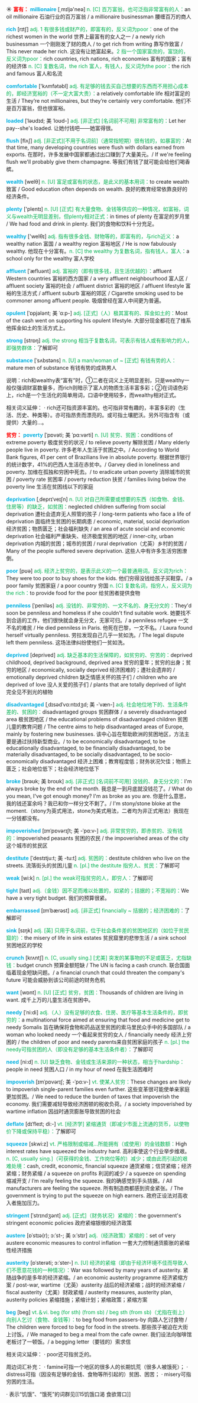 ☀ <font color="red">**富有：**</font>
<font color="sky blue">**millionaire**</font> [͵mɪljə'neə] 
<font color="#00b050">n. [C] 百万富翁，也可泛指非常富有的人：</font>an oil millionaire 石油行业的百万富翁 / a millionaire businessman 腰缠百万的商人

<font color="sky blue">**rich**</font> [rɪtʃ] 
<font color="#00b050">adj. 1 有很多钱或财产的，即富有的，反义词为poor：</font>one of the richest women in the world 世界上最富有的女人之一 / a newly rich businessman 一个刚刚发了财的商人 / to get rich from writing 靠写作致富 / This never made her rich. 这没有让她富起来。<font color="#00b050">2 指一个国家富庶的，富饶的，反义词为poor：</font>rich countries, rich nations, rich economies 富有的国家；富有的经济体 <font color="#00b050">n. [C] 复数名词，the rich 富人，有钱人，反义词为the poor：</font>the rich and famous 富人和名流

<font color="sky blue">**comfortable**</font> ['kʌmfətəbl] 
<font color="#00b050">adj. 有足够的钱去买自己想要的东西而不用担心成本的，即经济宽裕的（不一定大富大贵）：</font>a relatively comfortable life 相对富足的生活 / They’re not millionaires, but they’re certainly very comfortable. 他们不是百万富翁，但也很富裕。
                      
<font color="sky blue">**loaded**</font> [ˈləʊdɪd; 美 ˈloʊd-]
<font color="#00b050">adj. [非正式] [名词前不可用] 非常富有的：</font>Let her pay--she's loaded. 让她付钱吧——她富得很。

<font color="sky blue">**flush**</font> [flʌʃ]
<font color="#00b050">adj. [非正式][不用于名词前]（通常指短期）很有钱的，如暴富的：</font>At that time, many developing countries were flush with dollars earned from exports. 在那时，许多发展中国家都通过出口赚到了大量美元。/ If we're feeling flush we'll probably give them champagne. 等我们有钱了就可能会给他们喝香槟。

<font color="sky blue">**wealth**</font> [welθ] 
<font color="#00b050">n. [U] 富足或富有的状态，是此义的基本用词：</font>to create wealth 致富 / Good education often depends on wealth. 良好的教育经常依靠良好的经济条件。

<font color="sky blue">**plenty**</font> ['plentɪ] 
<font color="#00b050">n. [U] [正式] 有大量食物、金钱等供应的一种情况，如富裕，词义与wealth无明显差别，但plenty相对正式：</font>in times of plenty 在富足的岁月里 / We had food and drink in plenty. 我们的食物和饮料十分充足。

<font color="sky blue">**wealthy**</font> ['welθɪ] 
<font color="#00b050">adj. 指有很多金钱、财物等的，即富有的，与rich近义：</font>a wealthy nation 富国 / a wealthy region 富裕地区 / He is now fabulously wealthy. 他现在十分富有。<font color="#00b050">n. [C] the wealthy 为复数名词，指有钱人，富人：</font>a school only for the wealthy 富人学校
           
<font color="sky blue">**affluent**</font> [ˈæfluənt]
<font color="#00b050">adj. 富裕的（即有很多钱，且生活优越的）：</font>affluent Western countries 富裕的西方国家 / a very affluent neighbourhood 富人区 / affluent society 富裕的社会 / affluent district 富裕的地区 / affluent lifestyle 富裕的生活方式 / affluent suburb 富裕的郊区 / Cigarette smoking used to be commoner among affluent people. 吸烟曾经在富人中间更为普遍。
           
<font color="sky blue">**opulent**</font> [ˈɒpjələnt; 美 ˈɑ:p-]
<font color="#00b050">adj. [正式]（人）极其富有的、挥金如土的：</font>Most of the cash went on supporting his opulent lifestyle. 大部分现金都花在了维系他挥金如土的生活方式上。

<font color="sky blue">**strong**</font> [strɒŋ] 
<font color="#00b050">adj. the strong 相当于复数名词，可表示有钱人或有影响力的人，即强势群体：</font>了解即可
           
<font color="sky blue">**substance**</font> [ˈsʌbstəns]
<font color="#00b050">n. [U] a man/woman of ~ [正式] 有钱有势的人：</font>mature men of substance 有钱有势的成熟男人

说明：rich和wealthy表“富有”时，①二者在词义上无明显差别，只是wealthy一般仅强调财富数量多，而rich则暗示了富人的物质生活丰富多彩；②在词语色彩上，rich是一个生活化的简单用词，口语中使用较多，而wealthy相对正式。

相关词义延伸：
· rich还可指资源丰富的。也可指非常有趣的，丰富多彩的（生活、历史、种类等）。亦可指昂贵而漂亮的。或可指土壤肥沃。另外可指含有（或提供）大量的…。

<font color="red">**贫穷：**</font>
<font color="sky blue">**poverty**</font> [ˈpɒvəti; 美 ˈpɑ:vərti]
<font color="#00b050">n. [U] 贫穷、贫困：</font>conditions of extreme poverty 极度贫穷的状况 / to relieve poverty 解除贫困 / Many elderly people live in poverty. 许多老年人生活于贫困之中。/ According to World Bank figures, 41 per cent of Brazilians live in absolute poverty. 根据世界银行的统计数字，41%的巴西人生活在赤贫中。/ Garvey died in loneliness and poverty. 加维在孤独和穷困中死去。/ to eradicate urban poverty 消除城市的贫困 / poverty rate 贫困率 / poverty reduction 扶贫 / families living below the poverty line 生活在贫困线以下的家庭
           
<font color="sky blue">**deprivation**</font> [ˌdeprɪˈveɪʃn]
<font color="#00b050">n. [U] 对自己所需要或想要的东西（如食物、金钱、住房等）的缺乏，如贫困：</font>neglected children suffering from social deprivation 遭社会遗弃无人照管的孩子 / long-term patients who face a life of deprivation 面临终生贫困的长期病患 / economic, material, social deprivation 经济贫困；物质匮乏；社会福利缺失 / an area of acute social and economic deprivation 社会福利严重缺失、经济极度贫困的地区 / inner-city, urban deprivation 内城的贫困；城市的贫困 / rural deprivation（尤英）乡村的贫困 / Many of the people suffered severe deprivation. 这些人中有许多生活穷困潦倒。

<font color="sky blue">**poor**</font> [pʊə] 
<font color="#00b050">adj. 经济上贫穷的，是表示此义的一个最普通用词。反义词为rich：</font>They were too poor to buy shoes for the kids. 他们穷得没钱给孩子买鞋穿。/ a poor family 贫困家庭 / a poor country 穷国 <font color="#00b050">n. [C] 复数名词，指穷人，反义词为the rich：</font>to provide food for the poor 给贫困者提供食物
                    
<font color="sky blue">**penniless**</font> [ˈpeniləs]
<font color="#00b050">adj. 没钱的、非常穷的、一文不名的、身无分文的：</font>They'd soon be penniless and homeless if she couldn't find suitable work. 她要找不到合适的工作，他们很快就会身无分文，无家可归。/ a penniless refugee 一文不名的难民 / He died penniless in Paris. 他死在巴黎，一文不名。/ Laura found herself virtually penniless. 劳拉发现自己几乎一贫如洗。/ The legal dispute left them penniless. 这场法律纠纷使他们一贫如洗。
       
<font color="sky blue">**deprived**</font> [deprived]
<font color="#00b050">adj. 缺乏基本的生活保障的，如贫穷的、穷苦的：</font>deprived childhood, deprived background, deprived area 贫穷的童年；贫穷的出身；贫穷的地区 / economically, socially deprived 经济困难的；遭社会遗弃的 / emotionally deprived children 缺乏情感关怀的孩子们 / children who are deprived of love 没人关爱的孩子们 / plants that are totally deprived of light 完全见不到光的植物
           
<font color="sky blue">**disadvantaged**</font> [ˌdɪsədˈvɑ:ntɪdʒd; 美 -ˈvæn-]
<font color="#00b050">adj. 社会地位地下的、生活条件差的、贫困的：</font>disadvantaged groups 贫困群体 / a severely disadvantaged area 极贫困地区 / the educational problems of disadvantaged children 贫困儿童的教育问题 / The centre aims to help disadvantaged areas of Europe, mainly by fostering new businesses. 该中心旨在帮助欧洲的贫困地区，方法主要是通过扶持新型商业。/ to be economically disadvantaged, to be educationally disadvantaged, to be financially disadvantaged, to be materially disadvantaged, to be socially disadvantaged, to be socio-economically disadvantaged 经济上困难；教育程度低；财务状况欠佳；物质上匮乏；社会地位低下；社会经济地位低下

<font color="sky blue">**broke**</font> [brəʊk; 美 broʊk]
<font color="#00b050">adj. [非正式] [名词前不可用] 没钱的、身无分文的：</font>I'm always broke by the end of the month. 我总是一到月底就没钱花了。/ What do you mean, I've got enough money? I'm as broke as you are. 你是什么意思，我的钱还富余吗？我已和你一样分文不剩了。/ I'm stony/stone bloke at the moment.（stony为英式用法，stone为美式用法，二者均为非正式用法）我现在一分钱都没有。

<font color="sky blue">**impoverished**</font> [ɪmˈpɒvərɪʃt; 美 -ˈpɑ:v-]
<font color="#00b050">adj. 非常贫穷的，即赤贫的、没有钱的：</font>impoverished peasants 贫困的农民 / the impoverished areas of the city 这个城市的贫民区           

<font color="sky blue">**destitute**</font> [ˈdestɪtju:t; 美 -tu:t]
<font color="#00b050">adj. 贫困的：</font>destitute children who live on the streets. 流落街头的贫困儿童 <font color="#00b050">n. [pl.] the destitute 指穷人、贫民：</font>了解即可

<font color="sky blue">**weak**</font> [wi:k] 
<font color="#00b050">n. [pl.] the weak可指贫穷的人，即穷人：</font>了解即可

<font color="sky blue">**tight**</font> [taɪt] 
<font color="#00b050">adj.（金钱）因不足而难以处置的，如紧的；拮据的；不宽裕的：</font>We have a very tight budget. 我们的预算很紧。
           
<font color="sky blue">**embarrassed**</font> [ɪmˈbærəst]
<font color="#00b050">adj. [非正式] financially ~ 拮据的；经济困难的：</font>了解即可

<font color="sky blue">**sink**</font> [sɪŋk] 
<font color="#00b050">adj. [英] 只用于名词前，位于社会条件差的贫困地区的（如位于贫民窟的）：</font>the misery of life in sink estates 贫民窟里的悲惨生活 / a sink school 贫困地区的学校
           
<font color="sky blue">**crunch**</font> [krʌntʃ]
<font color="#00b050">n. [C, usually sing.] [尤美] 突发的某事物的不足或匮乏，尤指缺钱：</font>budget crunch 预算金额短缺 / The UN is facing a cash crunch. 联合国面临着现金短缺问题。/ a financial crunch that could threaten the company's future 可能会威胁到该公司前途的财务危机

<font color="sky blue">**want**</font> [wɒnt] 
<font color="#00b050">n. [U] [正式] 贫穷，贫困：</font>Thousands of children are living in want. 成千上万的儿童生活在贫困中。
           
<font color="sky blue">**needy**</font> [ˈni:di]
<font color="#00b050">adj.（人）没有足够的衣食、住房、医疗等基本生活条件的，即贫穷的：</font>a multinational force aimed at ensuring that food and medicine get to needy Somalis 旨在确保将食物和药品送至贫困的索马里民众手中的多国部队 / a woman who looked needy 一个看起来贫穷的女人 / financially needy 经济上穷困的 / the children of poor and needy parents来自贫困家庭的孩子 <font color="#00b050">n. [pl.] the needy可指贫困的人（即没有足够的基本生活条件者）：</font>了解即可

<font color="sky blue">**need**</font> [ni:d] 
<font color="#00b050">n. [U] 缺乏食物、金钱或生活来源的一种状态，相当于hardship：</font>people in need 贫困人口 / in my hour of need 在我生活困难时
           
<font color="sky blue">**impoverish**</font> [ɪmˈpɒvərɪʃ; 美 -ˈpɑ:v-]
<font color="#00b050">vt. 使某人贫穷：</font>These changes are likely to impoverish single-parent families even further. 这些变革很可能使单亲家庭更加贫困。/ We need to reduce the burden of taxes that impoverish the economy. 我们需要减轻导致经济困顿的税收负荷。/ a society impoverished by wartime inflation 因战时通货膨胀导致贫困的社会
           
<font color="sky blue">**deflate**</font> [dɪˈfleɪt; di:-]
<font color="#00b050">vt. [经济学] 紧缩通货（即减少市面上流通的货币，以使物价下降或保持平稳）：</font>了解即可

<font color="sky blue">**squeeze**</font> [skwi:z] 
<font color="#00b050">vt. 严格限制或缩减…所能拥有（或使用）的金钱数额：</font>High interest rates have squeezed the industry hard. 高利率使这个行业举步维艰。<font color="#00b050">n. [C, usually sing.]（可获得的金钱、工作岗位等的）减少；或由此而引起的艰难处境：</font>cash, credit, economic, financial squeeze 通货紧缩；信贷紧缩；经济紧缩；财务紧缩 / a squeeze on profits 利润的减少 / a squeeze on spending 缩减开支 / I’m really feeling the squeeze. 我的确感觉到手头拮据。/ All manufacturers are feeling the squeeze. 所有制造商都感到资金紧张。/ The government is trying to put the squeeze on high earners. 政府正设法对高收入者施加压力。
           
<font color="sky blue">**stringent**</font> [ˈstrɪndʒənt]
<font color="#00b050">adj. [正式]（财务状况）紧缩的：</font>the government's stringent economic policies 政府紧缩银根的经济政策
           
<font color="sky blue">**austere**</font> [ɒˈstɪə(r); ɔ:ˈst-; 美 ɔ:ˈstɪr]
<font color="#00b050">adj.（经济政策）紧缩的：</font>set of very austere economic measures to control inflation 一套大力控制通货膨胀的紧缩性经济措施
           
<font color="sky blue">**austerity**</font> [ɒˈsterəti; ɔ:ˈster-]
<font color="#00b050">n. [U] 经济的紧缩（即由于经济环境不佳而导致人们不愿意花钱的一种情况）：</font>War was followed by many years of austerity. 紧随战争的是多年的经济紧缩。/ an economic austerity programme 经济紧缩方案 / post-war, wartime（尤英）austerity 战后的经济紧缩；战时的经济紧缩 / fiscal austerity（尤美）财政紧缩 / austerity measures, austerity plan, austerity policies 紧缩措施；紧缩计划；紧缩政策；紧缩方案

<font color="sky blue">**beg**</font> [beɡ] 
<font color="#00b050">vt.＆vi. beg (for sth) (from sb) / beg sth (from sb)（尤指在街上）向别人乞讨（食物、金钱等）：</font>to beg food from passers-by 向路人乞讨食物 / The children were forced to beg for food in the streets. 那些孩子被迫在大街上讨饭。/ We managed to beg a meal from the cafe owner. 我们设法向咖啡馆老板讨了一顿饭。/ a begging letter（要钱的）索求信

相关词义延伸：
· poor还可指贫乏的。

周边词汇补充：
· famine可指一个地区的很多人的长期饥荒（很多人被饿死）；
· distress可指（因没有足够的金钱、食物等所引起的）贫困、困苦；
· misery可指穷困的生活。

· 表示“饥饿”、“饿死”的词群见[[15饥饿口渴 食欲胃口]]
